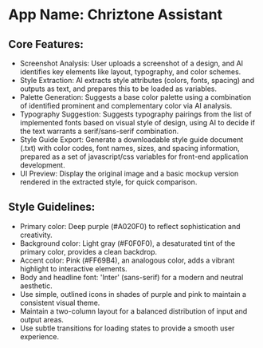 # **App Name**: Chriztone Assistant

## Core Features:

- Screenshot Analysis: User uploads a screenshot of a design, and AI identifies key elements like layout, typography, and color schemes.
- Style Extraction: AI extracts style attributes (colors, fonts, spacing) and outputs as text, and prepares this to be loaded as variables.
- Palette Generation: Suggests a base color palette using a combination of identified prominent and complementary color via AI analysis.
- Typography Suggestion: Suggests typography pairings from the list of implemented fonts based on visual style of design, using AI to decide if the text warrants a serif/sans-serif combination.
- Style Guide Export: Generate a downloadable style guide document (.txt) with color codes, font names, sizes, and spacing information, prepared as a set of javascript/css variables for front-end application development.
- UI Preview: Display the original image and a basic mockup version rendered in the extracted style, for quick comparison.

## Style Guidelines:

- Primary color: Deep purple (#A020F0) to reflect sophistication and creativity.
- Background color: Light gray (#F0F0F0), a desaturated tint of the primary color, provides a clean backdrop.
- Accent color: Pink (#FF69B4), an analogous color, adds a vibrant highlight to interactive elements.
- Body and headline font: 'Inter' (sans-serif) for a modern and neutral aesthetic.
- Use simple, outlined icons in shades of purple and pink to maintain a consistent visual theme.
- Maintain a two-column layout for a balanced distribution of input and output areas.
- Use subtle transitions for loading states to provide a smooth user experience.